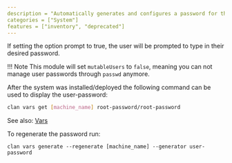 ```yaml
---
description = "Automatically generates and configures a password for the specified user account."
categories = ["System"]
features = ["inventory", "deprecated"]
---
```


If setting the option prompt to true, the user will be prompted to type in their desired password.

!!! Note
    This module will set `mutableUsers` to `false`, meaning you can not manage user passwords through `passwd` anymore.


After the system was installed/deployed the following command can be used to display the user-password:

```bash
clan vars get [machine_name] root-password/root-password
```

See also: [Vars](../../concepts/generators.md)

To regenerate the password run:
```
clan vars generate --regenerate [machine_name] --generator user-password
```
